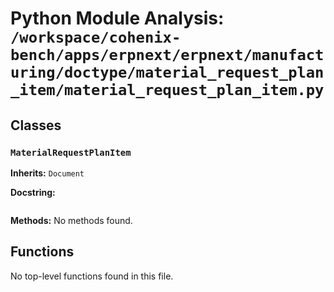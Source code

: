 # Python Module Analysis: `/workspace/cohenix-bench/apps/erpnext/erpnext/manufacturing/doctype/material_request_plan_item/material_request_plan_item.py`

## Classes

### `MaterialRequestPlanItem`
**Inherits:** `Document`


**Docstring:**
```

```

**Methods:**
No methods found.




## Functions

No top-level functions found in this file.
